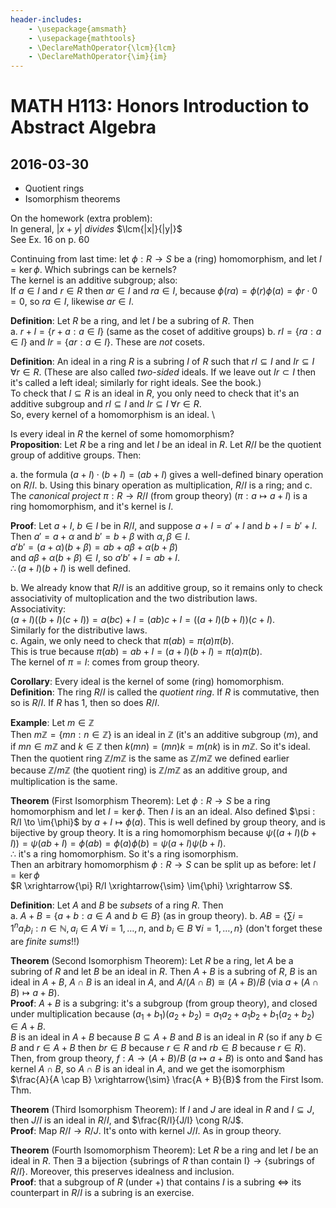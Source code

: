 ```yaml
---
header-includes:
    - \usepackage{amsmath}
    - \usepackage{mathtools}
    - \DeclareMathOperator{\lcm}{lcm}
    - \DeclareMathOperator{\im}{im}
---
```

# MATH H113: Honors Introduction to Abstract Algebra
## 2016-03-30
- Quotient rings
- Isomorphism theorems

On the homework (extra problem): \
In general, $|x + y|$ *divides* $\lcm{|x|}{|y|}$ \
See Ex. 16 on p. 60

Continuing from last time: let $\phi : R \to S$ be a (ring) homomorphism, and let $I = \ker{\phi}$. Which subrings can be kernels? \
The kernel is an additive subgroup; also: \
If $a \in I$ and $r \in R$ then $ar \in I$ and $ra \in I$, because $\phi(ra) = \phi(r)\phi(a) = \phi{r} \cdot 0 = 0$, so $ra \in I$, likewise $ar \in I$.

**Definition**: Let $R$ be a ring, and let $I$ be a subring of $R$. Then \
a. $r + I = \{r + a : a \in I\}$ (same as the coset of additive groups)
b. $rI = \{ra : a \in I\}$ and $Ir = \{ar : a \in I\}$. These are *not* cosets.

**Definition**: An ideal in a ring $R$ is a subring $I$ of $R$ such that $rI \subseteq I$ and $Ir \subseteq I$ $\forall r \in R$. (These are also called *two-sided* ideals. If we leave out $Ir \subset I$ then it's called a left ideal; similarly for right ideals. See the book.) \
To check that $I \subseteq R$ is an ideal in $R$, you only need to check that it's an additive subgroup and $rI \subseteq I$ and $Ir \subseteq I$ $\forall r \in R$. \
So, every kernel of a homomorphism is an ideal. \

Is every ideal in $R$ the kernel of some homomorphism? \
**Proposition**: Let $R$ be a ring and let $I$ be an ideal in $R$. Let $R/I$ be the quotient group of additive groups. Then:

a. the formula $(a + I) \cdot (b + I) = (ab + I)$ gives a well-defined binary operation on $R/I$.
b. Using this binary operation as multiplication, $R/I$ is a ring; and
c. The *canonical project* $\pi : R \to R/I$ (from group theory) ($\pi : a \mapsto a + I$) is a ring homomorphism, and it's kernel is $I$.

**Proof**: Let $a + I$, $b \in I$ be in $R/I$, and suppose $a + I = a' + I$ and $b + I = b' + I$. Then $a' = a + \alpha$ and $b' = b + \beta$ with $\alpha, \beta \in I$. \
$a'b' = (a + \alpha)(b + \beta) = ab + a\beta + \alpha(b + \beta)$ \
and $a\beta + \alpha(b + \beta) \in I$, so $a'b' + I = ab + I$. \
$\therefore (a + I)(b + I)$ is well defined.

b. We already know that $R/I$ is an additive group, so it remains only to check associativity of multoplication and the two distribution laws. \
Associativity: \
$(a + I)((b + I)(c + I)) = a(bc) + I = (ab)c + I = ((a + I)(b + I))(c + I)$. \
Similarly for the distributive laws. \
c. Again, we only need to check that $\pi(ab) = \pi(a)\pi(b)$. \
This is true because $\pi(ab) = ab + I = (a + I)(b + I) = \pi(a)\pi(b)$. \
The kernel of $\pi = I$: comes from group theory.

**Corollary**: Every ideal is the kernel of some (ring) homomorphism. \
**Definition**: The ring $R/I$ is called the *quotient ring*. If $R$ is commutative, then so is $R/I$. If $R$ has 1, then so does $R/I$.

**Example**: Let $m \in \mathbb{Z}$ \
Then $m\mathbb{Z} = \{mn : n \in \mathbb{Z}\}$ is an ideal in $\mathbb{Z}$ (it's an additive subgroup $\langle m \rangle$, and if $mn \in m\mathbb{Z}$ and $k \in \mathbb{Z}$ then $k(mn) = (mn)k = m(nk)$ is in $m\mathbb{Z}$. So it's ideal. \
Then the quotient ring $\mathbb{Z}/m\mathbb{Z}$ is the same as $\mathbb{Z}/m\mathbb{Z}$ we defined earlier because $\mathbb{Z}/m\mathbb{Z}$ (the quotient ring) is $\mathbb{Z}/m\mathbb{Z}$ as an additive group, and multiplication is the same.

**Theorem** (First Isomorphism Theorem): Let $\phi : R \to S$ be a ring homomorphism and let $I = \ker{\phi}$. Then $I$ is an an ideal. Also defined $\psi : R/I \to \im{\phi}$ by $a + I \mapsto \phi(a)$. This is well defined by group theory, and is bijective by group theory. It is a ring homomorphism because $\psi((a + I)(b + I)) = \psi(ab + I) = \phi(ab) = \phi(a)\phi(b) = \psi(a + I)\psi(b + I)$. \
$\therefore$ it's a ring homomorphism. So it's a ring isomorphism. \
Then an arbitrary homomorphism $\phi : R \to S$ can be split up as before: let $I = \ker{\phi}$ \
$R \xrightarrow{\pi} R/I \xrightarrow{\sim} \im{\phi} \xrightarrow S$.

**Definition**: Let $A$ and $B$ be *subsets* of a ring $R$. Then \
a. $A + B = \{a + b : a \in A\ \text{and}\ b \in B\}$ (as in group theory).
b. $AB = \{\sum\limits{i = 1}^n a_ib_i : n \in \mathbb{N}, a_i \in A\ \forall i = 1, \ldots, n,\ \text{and}\ b_i \in B\ \forall i = 1, \ldots, n\}$ (don't forget these are *finite sums*!!)

**Theorem** (Second Isomorphism Theorem): Let $R$ be a ring, let $A$ be a subring of $R$ and let $B$ be an ideal in $R$. Then $A + B$ is a subring of $R$, $B$ is an ideal in $A + B$, $A \cap B$ is an ideal in $A$, and $A/(A \cap B) \cong (A + B)/B$ (via $a + (A \cap B) \mapsto a + B$). \
**Proof**: $A + B$ is a subgring: it's a subgroup (from group theory), and closed under multiplication because $(a_1 + b_1)(a_2 + b_2) = a_1a_2 + a_1b_2 + b_1(a_2 + b_2) \in A + B$. \
$B$ is an ideal in $A + B$ because $B \subseteq A + B$ and $B$ is an ideal in $R$ (so if any $b \in B$ and $r \in A + B$ then $br \in B$ because $r \in R$ and $rb \in B$ because $r \in R$). Then, from group theory, $f : A \to (A + B)/B$ ($a \mapsto a + B$) is onto and $and has kernel $A \cap B$, so $A \cap B$ is an ideal in $A$, and we get the isomorphism $\frac{A}{A \cap B} \xrightarrow{\sim} \frac{A + B}{B}$ from the First Isom. Thm.

**Theorem** (Third Isomorphism Theorem): If $I$ and $J$ are ideal in $R$ and $I \subseteq J$, then $J/I$ is an ideal in $R/I$, and $\frac{R/I}{J/I} \cong R/J$. \
**Proof**: Map $R/I \to R/J$. It's onto with kernel $J/I$. As in group theory.

**Theorem** (Fourth Isomomorphism Theorem): Let $R$ be a ring and let $I$ be an ideal in $R$. Then $\exists$ a bijection $\{\text{subrings of $R$ than contain I}\} \to \{\text{subrings of $R/I$}\}$. Moreover, this preserves idealness and inclusion. \
**Proof**: that a subgroup of $R$ (under +) that contains $I$ is a subring $\iff$ its counterpart in $R/I$ is a subring is an exercise.

